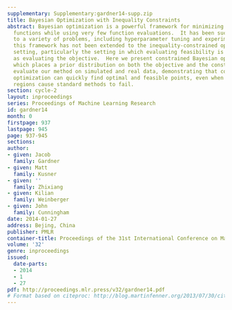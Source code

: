 ```yaml
---
supplementary: Supplementary:gardner14-supp.zip
title: Bayesian Optimization with Inequality Constraints
abstract: Bayesian optimization is a powerful framework for minimizing expensive objective
  functions while using very few function evaluations.  It has been successfully applied
  to a variety of problems, including hyperparameter tuning and experimental design.  However,
  this framework has not been extended to the inequality-constrained optimization
  setting, particularly the setting in which evaluating feasibility is just as expensive
  as evaluating the objective.  Here we present constrained Bayesian optimization,
  which places a prior distribution on both the objective and the constraint functions.  We
  evaluate our method on simulated and real data, demonstrating that constrained Bayesian
  optimization can quickly find optimal and feasible points, even when small feasible
  regions cause standard methods to fail.
section: cycle-2
layout: inproceedings
series: Proceedings of Machine Learning Research
id: gardner14
month: 0
firstpage: 937
lastpage: 945
page: 937-945
sections: 
author:
- given: Jacob
  family: Gardner
- given: Matt
  family: Kusner
- given: ''
  family: Zhixiang
- given: Kilian
  family: Weinberger
- given: John
  family: Cunningham
date: 2014-01-27
address: Bejing, China
publisher: PMLR
container-title: Proceedings of the 31st International Conference on Machine Learning
volume: '32'
genre: inproceedings
issued:
  date-parts:
  - 2014
  - 1
  - 27
pdf: http://proceedings.mlr.press/v32/gardner14.pdf
# Format based on citeproc: http://blog.martinfenner.org/2013/07/30/citeproc-yaml-for-bibliographies/
---
```

